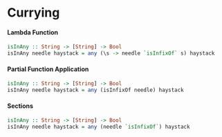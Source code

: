 # Currying

#### Lambda Function
```haskell
isInAny :: String -> [String] -> Bool
isInAny needle haystack = any (\s -> needle `isInfixOf` s) haystack
```

#### Partial Function Application
```haskell
isInAny :: String -> [String] -> Bool
isInAny needle haystack = any (isInfixOf needle) haystack
```

#### Sections
```haskell
isInAny :: String -> [String] -> Bool
isInAny needle haystack = any (needle `isInfixOf`) haystack
```
